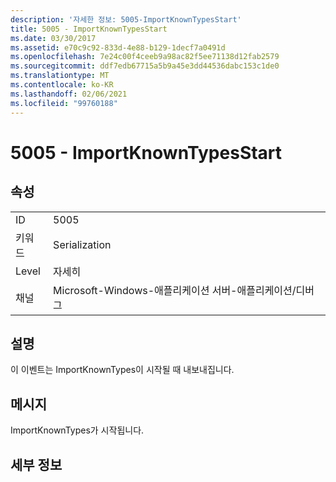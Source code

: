 ```yaml
---
description: '자세한 정보: 5005-ImportKnownTypesStart'
title: 5005 - ImportKnownTypesStart
ms.date: 03/30/2017
ms.assetid: e70c9c92-833d-4e88-b129-1decf7a0491d
ms.openlocfilehash: 7e24c00f4ceeb9a98ac82f5ee71138d12fab2579
ms.sourcegitcommit: ddf7edb67715a5b9a45e3dd44536dabc153c1de0
ms.translationtype: MT
ms.contentlocale: ko-KR
ms.lasthandoff: 02/06/2021
ms.locfileid: "99760188"
---
```

# <a name="5005---importknowntypesstart"></a>5005 - ImportKnownTypesStart

## <a name="properties"></a>속성  
  
|||  
|-|-|  
|ID|5005|  
|키워드|Serialization|  
|Level|자세히|  
|채널|Microsoft-Windows-애플리케이션 서버-애플리케이션/디버그|  
  
## <a name="description"></a>설명  

 이 이벤트는 ImportKnownTypes이 시작될 때 내보내집니다.  
  
## <a name="message"></a>메시지  

 ImportKnownTypes가 시작됩니다.  
  
## <a name="details"></a>세부 정보
